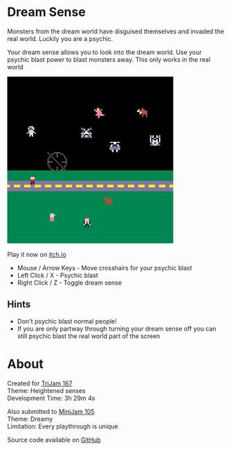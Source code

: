# Dream Sense
Monsters from the dream world have disguised themselves and invaded the real world.
Luckily you are a psychic.

Your dream sense allows you to look into the dream world.
Use your psychic blast power to blast monsters away. This only works in the real world


[![A grassy field containing an old woman, a businessman, and a dog, and a black void containing an astronaut, a ballerina, a dog with a bone, and 3 monsters](images/cover.png)](https://caterpillargames.itch.io/dream-sense)

Play it now on [itch.io](https://caterpillargames.itch.io/dream-sense)

* Mouse / Arrow Keys - Move crosshairs for your psychic blast
* Left Click / X - Psychic blast
* Right Click / Z - Toggle dream sense

## Hints
* Don't psychic blast normal people!
* If you are only partway through turning your dream sense off you can still psychic blast the real world part of the screen


# About
Created for [TriJam 167](https://itch.io/jam/trijam-167/entries)  
Theme: Heightened senses  
Development Time: 3h 29m 4s  

Also submitted to [MiniJam 105](https://itch.io/jam/mini-jam-105-dreamy)  
Theme: Dreamy  
Limitation: Every playthrough is unique  




Source code available on [GitHub](https://github.com/CaterpillarGames/pico8-games/tree/master/carts/dream-sense)

<!--TODO ponder metadata-->

